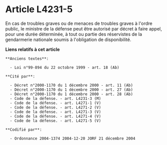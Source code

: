 # Article L4231-5

En cas de troubles graves ou de menaces de troubles graves à l'ordre public, le ministre de la défense peut être autorisé par
décret à faire appel, pour une durée déterminée, à tout ou partie des réservistes de la gendarmerie nationale soumis à
l'obligation de disponibilité.

**Liens relatifs à cet article**

	**Anciens textes**:

	  - Loi n°99-894 du 22 octobre 1999 - art. 18 (Ab)

	**Cité par**:

	  - Décret n°2000-1170 du 1 décembre 2000 - art. 11 (Ab)
	  - Décret n°2000-1170 du 1 décembre 2000 - art. 27 (Ab)
	  - Décret n°2000-1170 du 1 décembre 2000 - art. 28 (Ab)
	  - Code de la défense. - art. L4231-3 (M)
	  - Code de la défense. - art. L4271-1 (V)
	  - Code de la défense. - art. L4271-2 (V)
	  - Code de la défense. - art. L4271-3 (V)
	  - Code de la défense. - art. L4271-4 (V)
	  - Code de la défense. - art. L4271-5 (V)

	**Codifié par**:

	  - Ordonnance 2004-1374 2004-12-20 JORF 21 décembre 2004
